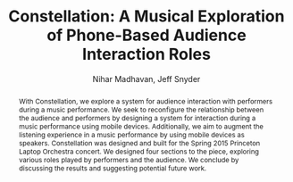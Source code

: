 --- 
  title: "Constellation: A Musical Exploration of Phone-Based Audience Interaction Roles" 
  abstract: "With Constellation, we explore a system for audience interaction with performers during a music performance. We seek to reconfigure the relationship between the audience and performers by designing a system for interaction during a music performance using mobile devices. Additionally, we aim to augment the listening experience in a music performance by using mobile devices as speakers. Constellation was designed and built for the Spring 2015 Princeton Laptop Orchestra concert. We designed four sections to the piece, exploring various roles played by performers and the audience. We conclude by discussing the results and suggesting potential future work." 
  address: "Atlanta, Georgia" 
  author: "Nihar Madhavan, Jeff Snyder" 
  booktitle: "Proceedings of the International Web Audio Conference" 
  editor: "Jason Freeman, Alexander Lerch, Matthew Paradis" 
  month: "Proceedings of the International Web Audio Conference"
  pages: "1--4" 
  publisher: "Georgia Tech" 
  series: "WAC '16"
  type: "Performance"  
  year: "2016" 
  id: "2016_EA_79" 
  tags: year2016 
  pdflink: /_data/papers/pdf/2016/2016_79.pdf
  ISSN: 2663-5844
---